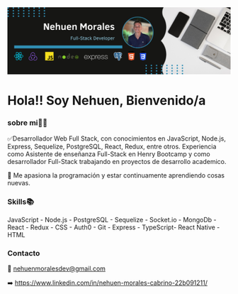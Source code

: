 <img src='./img/Banner-Github.png'>

# Hola!! Soy Nehuen, Bienvenido/a  

### sobre mi👨‍💻

✅Desarrollador Web Full Stack, con conocimientos en JavaScript, Node.js, Express, Sequelize, PostgreSQL, React, Redux, entre otros.
Experiencia como Asistente de enseñanza Full-Stack en Henry Bootcamp y como desarrollador Full-Stack trabajando en proyectos de desarrollo academico.

🚀 Me apasiona la programación y estar continuamente aprendiendo cosas nuevas.

### Skills📚

JavaScript - Node.js - PostgreSQL - Sequelize - Socket.io - MongoDb - React - Redux - CSS - Auth0 - Git - Express - TypeScript- React Native - HTML


### Contacto

📩 nehuenmoralesdev@gmail.com

➡️ https://www.linkedin.com/in/nehuen-morales-cabrino-22b091211/

